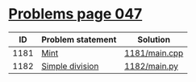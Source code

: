 # [Problems page 047](https://www.e-olymp.com/en/problems?page=47)




| ID   | Problem statement                                           | Solution                       |
|------|-------------------------------------------------------------|--------------------------------|
| 1181 | [Mint](https://www.e-olymp.com/en/problems/1181)            | [1181/main.cpp](1181/main.cpp) |
| 1182 | [Simple division](https://www.e-olymp.com/en/problems/1182) | [1182/main.py](1182/main.py)   |

